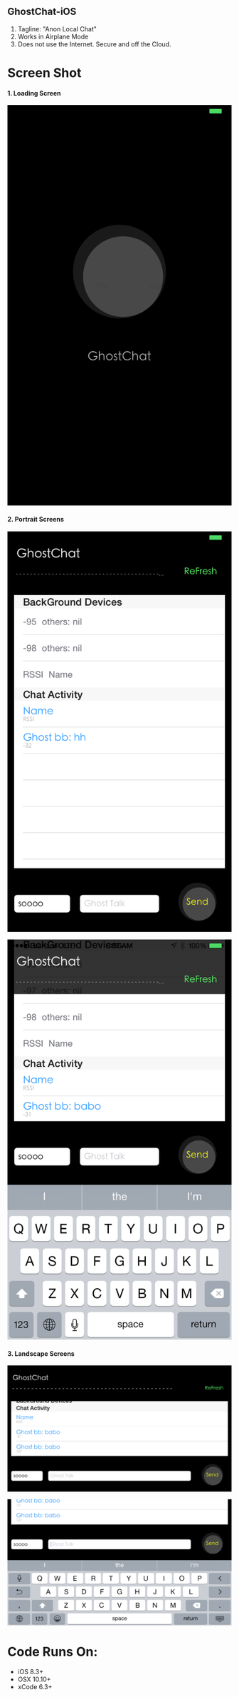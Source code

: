 ## GhostChat-iOS
1. Tagline: "Anon Local Chat" 
2. Works in Airplane Mode
3. Does not use the Internet. Secure and off the Cloud.  

# Screen Shot
#### 1. Loading Screen

![ScreenShot](https://github.com/soohyun-christine-park/GhostChat-iOS-1/blob/master/loading_screen.png)

#### 2. Portrait Screens
![ScreenShot](https://github.com/soohyun-christine-park/GhostChat-iOS-1/blob/master/portrait_screen.png)

![ScreenShot](https://github.com/soohyun-christine-park/GhostChat-iOS-1/blob/master/portrait_screen_keyboard.png)

#### 3. Landscape Screens
![ScreenShot](https://github.com/soohyun-christine-park/GhostChat-iOS-1/blob/master/landscape_screen.png)

![ScreenShot](https://github.com/soohyun-christine-park/GhostChat-iOS-1/blob/master/landscape_screen_keyboard.png)

# Code Runs On:
+ iOS 8.3+
+ OSX 10.10+
+ xCode 6.3+  
 
